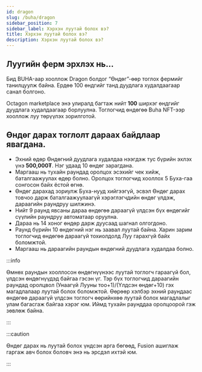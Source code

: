```yaml
---
id: dragon
slug: /buha/dragon
sidebar_position: 7
sidebar_label: Хэрхэн луутай болох вэ?
title: Хэрхэн луутай болох вэ?
description: Хэрхэн луутай болох вэ?
---
```


## Луугийн ферм эрхлэх нь...

Бид BUHA-аар хооллож Dragon болдог “Өндөг”-өөр тоглох фермийг танилцуулж байна.
Ердөө 100 өндгийг танд дуудлага худалдаагаар санал болгоно.

Octagon marketplace энэ улиралд багтаж нийт **100** ширхэг өндгийг дуудлага худалдаагаар борлуулна. Тоглогчид өндөгөө Buha NFT-ээр хооллож луу төрүүлэх зорилготой.
## Өндөг дарах тоглолт дараах байдлаар явагдана.

* Эхний өдөр Өндөгний дуудлага худалдаа нээгдэж тус бүрийн эхлэх үнэ **500,000₮**. Нэг удаад 10 өндөг зарагдана.
* Маргааш нь тухайн раундад оролцох эсэхийг чек хийж, баталгаажуулах өдөр болно. Оролцох тоглогчид хооллох 5 Буха-гаа сонгосон байх ёстой өгнө.
* Өндөг дарахад зориулж Буха-нууд хийгээгүй, эсвэл Өндөг дарах товчоо дарж баталгаажуулаагүй хэрэглэгчдийн өндөг үлдэж, дараагийн раундруу шилжинэ.
* Нийт 9 раунд явсаны дараа өндөгөө дараагүй үлдсэн бүх өндөгийг сүүлийн раундруу автоматаар оруулна.
* Дараа нь 14 хоног өндөр дарж дуусаад шагнал олгогдоно.
* Раунд бүрийн 10 өндөгний нэг нь заавал луутай байна. Харин зарим тоглогчид өндөгөө дараагүй тохиолдолд Луу гарахгүй байх боломжтой.
* Маргааш нь дараагийн раундын өндөгний дуудлага худалдаа болно.

:::info

Өмнөх раундын хооллосон өндөгнүүнээс луутай тоглогч гараагүй бол, үлдсэн өндөгнүүдэд байгаа гэсэн үг. Тэр бүх тоглогчид дараагийн раундад оролцвол (Унаагүй Лууны тоо+1)/(Үлдсэн өндөг+10) гэх магадлалаар луутай болох боломжтой. Өөрөөр хэлбэр эхний раундаас өндөгөө дараагүй үлдсэн тоглогч өөрийнхөө луутай болох магадлалыг улам багасгаж байгаа хэрэг юм. Иймд тухайн раунддаа оролцоорой гэж зөвлөж байна.

:::

:::caution

Өндөг дарах нь луутай болох үндсэн арга бөгөөд, Fusion ашиглаж гаргаж авч болох боловч энэ нь эрсдэл ихтэй юм.

:::
